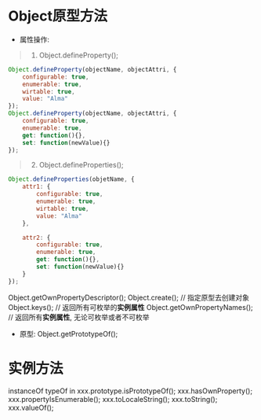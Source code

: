 # Object原型方法
* 属性操作:
> 1. Object.defineProperty();
```js
Object.defineProperty(objectName, objectAttri, {
	configurable: true,
	enumerable: true,
	wirtable: true,
	value: "Alma"
});
Object.defineProperty(objectName, objectAttri, {
	configurable: true,
	enumerable: true,
	get: function(){},
	set: function(newValue){}
});
```
> 2. Object.defineProperties();
```js
Object.defineProperties(objetName, {
	attr1: {
		configurable: true,
		enumerable: true,
		wirtable: true,
		value: "Alma"
	},

	attr2: {
		configurable: true,
		enumerable: true,
		get: function(){},
		set: function(newValue){}
	}
});
```
Object.getOwnPropertyDescriptor();
Object.create(); // 指定原型去创建对象
Object.keys(); // 返回所有可枚举的**实例属性**
Object.getOwnPropertyNames(); // 返回所有**实例属性**, 无论可枚举或者不可枚举
* 原型:
Object.getPrototypeOf();


# 实例方法
instanceOf
typeOf
in
xxx.prototype.isPrototypeOf();
xxx.hasOwnProperty();
xxx.propertyIsEnumerable();
xxx.toLocaleString();
xxx.toString();
xxx.valueOf();


